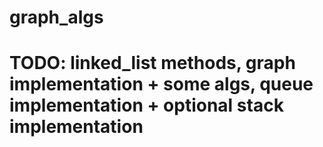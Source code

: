 # graph_algs

# TODO: linked_list methods, graph implementation + some algs, queue implementation + optional stack implementation
